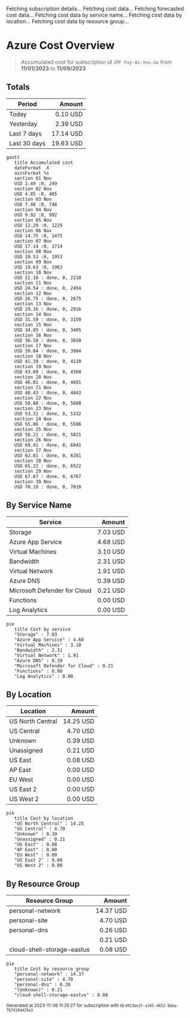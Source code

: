 Fetching subscription details...
Fetching cost data...
Fetching forecasted cost data...
Fetching cost data by service name...
Fetching cost data by location...
Fetching cost data by resource group...
# Azure Cost Overview

> Accumulated cost for subscription id `JPF Pay-As-You-Go` from **11/01/2023** to **11/09/2023**

## Totals

|Period|Amount|
|---|---:|
|Today|0.10 USD|
|Yesterday|2.39 USD|
|Last 7 days|17.14 USD|
|Last 30 days|19.63 USD|

```mermaid
gantt
   title Accumulated cost
   dateFormat  X
   axisFormat %s
   section 01 Nov
   USD 2.49 :0, 249
   section 02 Nov
   USD 4.85 :0, 485
   section 03 Nov
   USD 7.48 :0, 748
   section 04 Nov
   USD 9.92 :0, 992
   section 05 Nov
   USD 12.29 :0, 1229
   section 06 Nov
   USD 14.75 :0, 1475
   section 07 Nov
   USD 17.14 :0, 1714
   section 08 Nov
   USD 19.53 :0, 1953
   section 09 Nov
   USD 19.63 :0, 1963
   section 10 Nov
   USD 22.18 : done, 0, 2218
   section 11 Nov
   USD 24.54 : done, 0, 2454
   section 12 Nov
   USD 26.75 : done, 0, 2675
   section 13 Nov
   USD 29.16 : done, 0, 2916
   section 14 Nov
   USD 31.59 : done, 0, 3159
   section 15 Nov
   USD 34.05 : done, 0, 3405
   section 16 Nov
   USD 36.50 : done, 0, 3650
   section 17 Nov
   USD 39.04 : done, 0, 3904
   section 18 Nov
   USD 41.39 : done, 0, 4139
   section 19 Nov
   USD 43.60 : done, 0, 4360
   section 20 Nov
   USD 46.01 : done, 0, 4601
   section 21 Nov
   USD 48.43 : done, 0, 4843
   section 22 Nov
   USD 50.88 : done, 0, 5088
   section 23 Nov
   USD 53.32 : done, 0, 5332
   section 24 Nov
   USD 55.86 : done, 0, 5586
   section 25 Nov
   USD 58.21 : done, 0, 5821
   section 26 Nov
   USD 60.41 : done, 0, 6041
   section 27 Nov
   USD 62.81 : done, 0, 6281
   section 28 Nov
   USD 65.22 : done, 0, 6522
   section 29 Nov
   USD 67.67 : done, 0, 6767
   section 30 Nov
   USD 70.10 : done, 0, 7010
```

## By Service Name

|Service|Amount|
|---|---:|
|Storage|7.03 USD|
|Azure App Service|4.68 USD|
|Virtual Machines|3.10 USD|
|Bandwidth|2.31 USD|
|Virtual Network|1.91 USD|
|Azure DNS|0.39 USD|
|Microsoft Defender for Cloud|0.21 USD|
|Functions|0.00 USD|
|Log Analytics|0.00 USD|

```mermaid
pie
   title Cost by service
   "Storage" : 7.03
   "Azure App Service" : 4.68
   "Virtual Machines" : 3.10
   "Bandwidth" : 2.31
   "Virtual Network" : 1.91
   "Azure DNS" : 0.39
   "Microsoft Defender for Cloud" : 0.21
   "Functions" : 0.00
   "Log Analytics" : 0.00
```

## By Location

|Location|Amount|
|---|---:|
|US North Central|14.25 USD|
|US Central|4.70 USD|
|Unknown|0.39 USD|
|Unassigned|0.21 USD|
|US East|0.08 USD|
|AP East|0.00 USD|
|EU West|0.00 USD|
|US East 2|0.00 USD|
|US West 2|0.00 USD|

```mermaid
pie
   title Cost by location
   "US North Central" : 14.25
   "US Central" : 4.70
   "Unknown" : 0.39
   "Unassigned" : 0.21
   "US East" : 0.08
   "AP East" : 0.00
   "EU West" : 0.00
   "US East 2" : 0.00
   "US West 2" : 0.00
```

## By Resource Group

|Resource Group|Amount|
|---|---:|
|personal-network|14.37 USD|
|personal-site|4.70 USD|
|personal-dns|0.26 USD|
||0.21 USD|
|cloud-shell-storage-eastus|0.08 USD|

```mermaid
pie
   title Cost by resource group
   "personal-network" : 14.37
   "personal-site" : 4.70
   "personal-dns" : 0.26
   "(Unknown)" : 0.21
   "cloud-shell-storage-eastus" : 0.08
```

<sup>Generated at 2023-11-09 11:35:27 for subscription with id `4913be3f-a345-4652-9bba-767418dd25e3`</sup>

